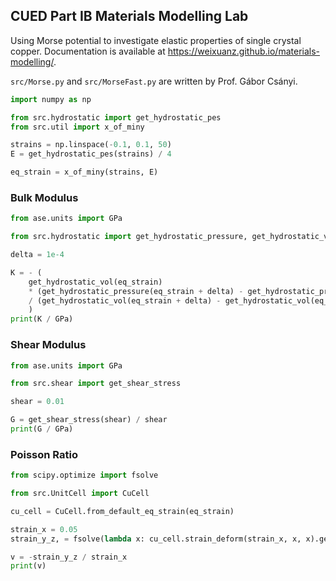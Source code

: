 ## CUED Part IB Materials Modelling Lab

Using Morse potential to investigate elastic properties of single crystal copper.
Documentation is available at https://weixuanz.github.io/materials-modelling/.

`src/Morse.py` and `src/MorseFast.py` are written by Prof. Gábor Csányi.

```python
import numpy as np

from src.hydrostatic import get_hydrostatic_pes
from src.util import x_of_miny

strains = np.linspace(-0.1, 0.1, 50)
E = get_hydrostatic_pes(strains) / 4

eq_strain = x_of_miny(strains, E)
```

### Bulk Modulus

```python
from ase.units import GPa

from src.hydrostatic import get_hydrostatic_pressure, get_hydrostatic_vol

delta = 1e-4

K = - (
    get_hydrostatic_vol(eq_strain)
    * (get_hydrostatic_pressure(eq_strain + delta) - get_hydrostatic_pressure(eq_strain))
    / (get_hydrostatic_vol(eq_strain + delta) - get_hydrostatic_vol(eq_strain))
    )
print(K / GPa)
```

### Shear Modulus

```python
from ase.units import GPa

from src.shear import get_shear_stress

shear = 0.01

G = get_shear_stress(shear) / shear
print(G / GPa)
```

### Poisson Ratio

```python
from scipy.optimize import fsolve

from src.UnitCell import CuCell

cu_cell = CuCell.from_default_eq_strain(eq_strain)

strain_x = 0.05
strain_y_z, = fsolve(lambda x: cu_cell.strain_deform(strain_x, x, x).get_stress(voigt=False)[1, 1], -strain_x)

v = -strain_y_z / strain_x
print(v)
```
